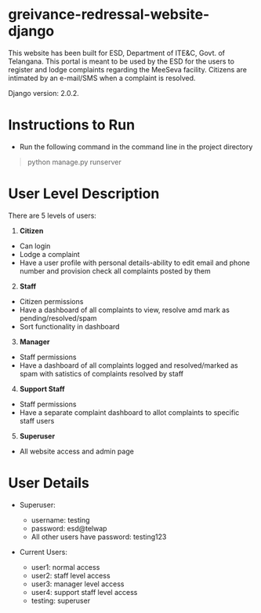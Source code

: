 # greivance-redressal-website-django
This website has been built for ESD, Department of ITE&C, Govt. of Telangana. This portal is meant to be used by the ESD for the users to register and lodge complaints regarding the MeeSeva facility. Citizens are intimated by an e-mail/SMS when a complaint is resolved.

Django version: 2.0.2.
# Instructions to Run
- Run the following command in the command line in the project directory 
> python manage.py runserver
# User Level Description
There are 5 levels of users:
1. **Citizen**
  - Can login
  - Lodge a complaint
  - Have a user profile with personal details-ability to edit email and phone number and provision check all complaints posted by them

2. **Staff**
  - Citizen permissions
  - Have a dashboard of all complaints to view, resolve amd mark as pending/resolved/spam
  - Sort functionality in dashboard

3. **Manager**
  - Staff permissions
  - Have a dashboard of all complaints logged and resolved/marked as spam with satistics of complaints resolved by staff

4. **Support Staff**
  - Staff permissions
  - Have a separate complaint dashboard to allot complaints to specific staff users

5. **Superuser**
  - All website access and admin page

# User Details
- Superuser:
  - username: testing
  - password: esd@telwap
  - All other users have password: testing123

- Current Users:
  - user1: normal access
  - user2: staff level access
  - user3: manager level access
  - user4: support staff level access
  - testing: superuser
